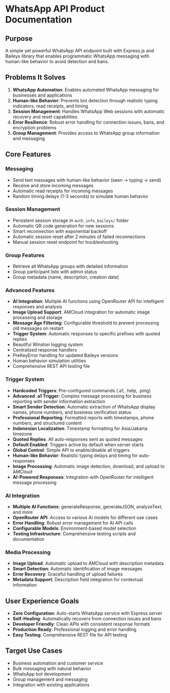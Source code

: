# WhatsApp API Product Documentation

## Purpose

A simple yet powerful WhatsApp API endpoint built with Express.js and Baileys library that enables programmatic WhatsApp messaging with human-like behavior to avoid detection and bans.

## Problems It Solves

1. **WhatsApp Automation**: Enables automated WhatsApp messaging for businesses and applications
2. **Human-like Behavior**: Prevents bot detection through realistic typing indicators, read receipts, and timing
3. **Session Management**: Handles WhatsApp Web sessions with automatic recovery and reset capabilities
4. **Error Resilience**: Robust error handling for connection issues, bans, and encryption problems
5. **Group Management**: Provides access to WhatsApp group information and messaging

## Core Features

### Messaging

- Send text messages with human-like behavior (seen → typing → send)
- Receive and store incoming messages
- Automatic read receipts for incoming messages
- Random timing delays (1-3 seconds) to simulate human behavior

### Session Management

- Persistent session storage in `auth_info_baileys/` folder
- Automatic QR code generation for new sessions
- Smart reconnection with exponential backoff
- Automatic session reset after 2 minutes of failed reconnections
- Manual session reset endpoint for troubleshooting

### Group Features

- Retrieve all WhatsApp groups with detailed information
- Group participant lists with admin status
- Group metadata (name, description, creation date)

### Advanced Features

- **AI Integration**: Multiple AI functions using OpenRouter API for intelligent responses and analysis
- **Image Upload Support**: AMCloud integration for automatic image processing and storage
- **Message Age Filtering**: Configurable threshold to prevent processing old messages on restart
- **Trigger System**: Automatic responses to specific prefixes with quoted replies
- Beautiful Winston logging system
- Centralized response handlers
- PreKeyError handling for updated Baileys versions
- Human behavior simulation utilities
- Comprehensive REST API testing file

### Trigger System

- **Hardcoded Triggers**: Pre-configured commands (.a1, .help, .ping)
- **Advanced .a1 Trigger**: Complex message processing for business reporting with sender information extraction
- **Smart Sender Detection**: Automatic extraction of WhatsApp display names, phone numbers, and business verification status
- **Professional Reporting**: Formatted reports with timestamps, phone numbers, and structured content
- **Indonesian Localization**: Timestamp formatting for Asia/Jakarta timezone
- **Quoted Replies**: All auto-responses sent as quoted messages
- **Default Enabled**: Triggers active by default when server starts
- **Global Control**: Simple API to enable/disable all triggers
- **Human-like Behavior**: Realistic typing delays and timing for auto-responses
- **Image Processing**: Automatic image detection, download, and upload to AMCloud
- **AI-Powered Responses**: Integration with OpenRouter for intelligent message processing

### AI Integration

- **Multiple AI Functions**: generateResponse, generateJSON, analyzeText, and more
- **OpenRouter API**: Access to various AI models for different use cases
- **Error Handling**: Robust error management for AI API calls
- **Configurable Models**: Environment-based model selection
- **Testing Infrastructure**: Comprehensive testing scripts and documentation

### Media Processing

- **Image Upload**: Automatic upload to AMCloud with description metadata
- **Smart Detection**: Automatic identification of image messages
- **Error Recovery**: Graceful handling of upload failures
- **Metadata Support**: Description field integration for contextual information

## User Experience Goals

- **Zero Configuration**: Auto-starts WhatsApp service with Express server
- **Self-Healing**: Automatically recovers from connection issues and bans
- **Developer Friendly**: Clean APIs with consistent response formats
- **Production Ready**: Professional logging and error handling
- **Easy Testing**: Comprehensive REST file for API testing

## Target Use Cases

- Business automation and customer service
- Bulk messaging with natural behavior
- WhatsApp bot development
- Group management and messaging
- Integration with existing applications
